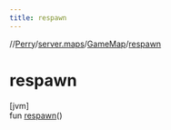 ```yaml
---
title: respawn
---
```

//[Perry](../../../index.html)/[server.maps](../index.html)/[GameMap](index.html)/[respawn](respawn.html)



# respawn



[jvm]\
fun [respawn](respawn.html)()




